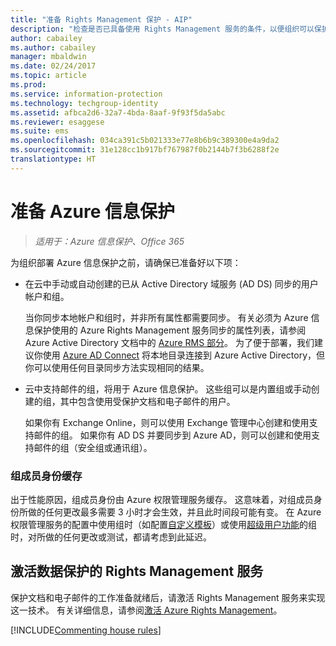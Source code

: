 ```yaml
---
title: "准备 Rights Management 保护 - AIP"
description: "检查是否已具备使用 Rights Management 服务的条件，以便组织可以保护文档和电子邮件。"
author: cabailey
ms.author: cabailey
manager: mbaldwin
ms.date: 02/24/2017
ms.topic: article
ms.prod: 
ms.service: information-protection
ms.technology: techgroup-identity
ms.assetid: afbca2d6-32a7-4bda-8aaf-9f93f5da5abc
ms.reviewer: esaggese
ms.suite: ems
ms.openlocfilehash: 034ca391c5b021333e77e8b6b9c389300e4a9da2
ms.sourcegitcommit: 31e128cc1b917bf767987f0b2144b7f3b6288f2e
translationtype: HT
---
```

# <a name="preparing-for-azure-information-protection"></a>准备 Azure 信息保护

>*适用于：Azure 信息保护、Office 365*

为组织部署 Azure 信息保护之前，请确保已准备好以下项：

-   在云中手动或自动创建的已从 Active Directory 域服务 (AD DS) 同步的用户帐户和组。

    当你同步本地帐户和组时，并非所有属性都需要同步。 有关必须为 Azure 信息保护使用的 Azure Rights Management 服务同步的属性列表，请参阅 Azure Active Directory 文档中的 [Azure RMS 部分](/active-directory/active-directory-aadconnectsync-attributes-synchronized#azure-rms)。 为了便于部署，我们建议你使用 [Azure AD Connect](/active-directory/active-directory-aadconnectsync-whatis) 将本地目录连接到 Azure Active Directory，但你可以使用任何目录同步方法实现相同的结果。

-   云中支持邮件的组，将用于 Azure 信息保护。 这些组可以是内置组或手动创建的组，其中包含使用受保护文档和电子邮件的用户。

    如果你有 Exchange Online，则可以使用 Exchange 管理中心创建和使用支持邮件的组。 如果你有 AD DS 并要同步到 Azure AD，则可以创建和使用支持邮件的组（安全组或通讯组）。

### <a name="group-membership-caching"></a>组成员身份缓存

出于性能原因，组成员身份由 Azure 权限管理服务缓存。 这意味着，对组成员身份所做的任何更改最多需要 3 小时才会生效，并且此时间段可能有变。 在 Azure 权限管理服务的配置中使用组时（如配置[自定义模板](../deploy-use/configure-custom-templates.md)）或使用[超级用户功能](../deploy-use/configure-super-users.md)的组时，对所做的任何更改或测试，都请考虑到此延迟。 

## <a name="activate-the-rights-management-service-for-data-protection"></a>激活数据保护的 Rights Management 服务
保护文档和电子邮件的工作准备就绪后，请激活 Rights Management 服务来实现这一技术。 有关详细信息，请参阅[激活 Azure Rights Management](../deploy-use/activate-service.md)。

[!INCLUDE[Commenting house rules](../includes/houserules.md)]


